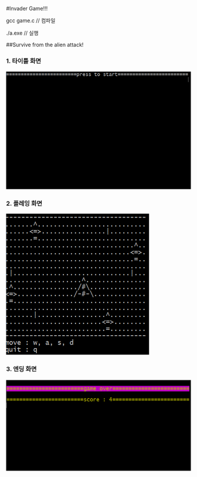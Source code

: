 #Invader Game!!!

gcc game.c  // 컴파일

./a.exe     // 실행

##Survive from the alien attack!

### 1. 타이틀 화면

![test](https://github.com/Jo-jangho/GitTest/blob/master/invader/title.PNG?raw=true)

### 2. 플레잉 화면

![test2](https://github.com/Jo-jangho/GitTest/blob/master/invader/playing.PNG?raw=true)

### 3. 엔딩 화면

![test3](https://github.com/Jo-jangho/GitTest/blob/master/invader/ending.PNG?raw=true)
